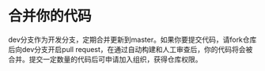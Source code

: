 # 合并你的代码

dev分支作为开发分支，定期合并更新到master。如果你要提交代码，请fork仓库后向dev分支开启pull request，在通过自动构建和人工审查后，你的代码将会被合并。提交一定数量的代码后可申请加入组织，获得仓库权限。
